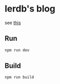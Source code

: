 # lerdb's blog

see [this](./pages/about/index.md)

## Run

```bash
npm run dev
```

## Build

```bash
npm run build
```
